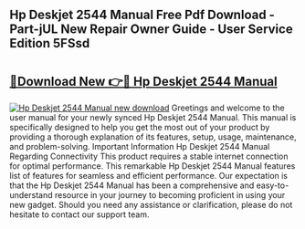## Hp Deskjet 2544 Manual Free Pdf Download - Part-jUL New Repair Owner Guide - User Service Edition 5FSsd

# <h2><a href="http://bc10006.oget.top/?id=Hp+Deskjet+2544+Manual">🔗Download New 👉🔴 Hp Deskjet 2544 Manual</a></h2>

[![Hp Deskjet 2544 Manual new download](https://i.imgur.com/5g1atiW.png)](http://bc10006.oget.top/?id=Hp+Deskjet+2544+Manual)
Greetings and welcome to the user manual for your newly synced Hp Deskjet 2544 Manual. This manual is specifically designed to help you get the most out of your product by providing a thorough explanation of its features, setup, usage, maintenance, and problem-solving. Important Information Hp Deskjet 2544 Manual Regarding Connectivity This product requires a stable internet connection for optimal performance. This remarkable Hp Deskjet 2544 Manual features list of features for seamless and efficient performance. Our expectation is that the Hp Deskjet 2544 Manual has been a comprehensive and easy-to-understand resource in your journey to becoming proficient in using your new gadget. Should you need any assistance or clarification, please do not hesitate to contact our support team.

